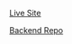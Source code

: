 [Live Site](https://ioa-sa-polarization-mapper.streamlit.app/)

[Backend Repo](https://github.com/AbdullahKhetran/ioa-polarization-mapper-backend) 
